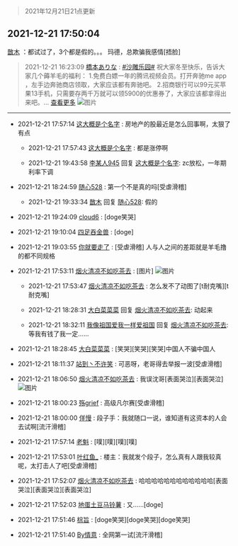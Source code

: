 > 2021年12月21日21点更新
<link rel="stylesheet" href="https://cdn.jsdelivr.net/gh/taotie6/sampleJSON@main/css/photo_show.css">
<meta name="referrer" content="no-referrer" />


 ## 2021-12-21 17:50:04 

 [㪚木](https://www.coolapk.com/feed/32275116?shareKey=Mjk0YTEwODU5YjBlNjFjMWE1Yjg~) ：都试过了，3个都是假的。。。
玛德，总欺骗我感情[捂脸] 

<div class="album">
</div>

> 2021-12-21 16:23:09 
> [橋本ありな](https://www.coolapk.com/feed/32273297?shareKey=ODJhMDMwY2MzZDFhNjFjMWE1Yjg~) : <a class="feed-link-tag" href="/t/沙雕乐园?type=0">#沙雕乐园#</a> 祝大家冬至快乐，告诉大家几个薅羊毛的福利：  1.免费白嫖一年的腾讯视频会员。打开奔驰me app ，左手边奔驰商店领取，大家应该都有奔驰吧。  2.招商银行可以99元买苹果13手机，只需要存两千万就可以领5900的优惠券了，大家应该都拿得出来吧。... <a href="">查看更多</a> 
![图片](https://image.coolapk.com/feed/2021/1221/16/3020567_4ecc5e88_4987_7999_378@859x689.jpeg)

 ------- 

- 2021-12-21 17:57:14 [这大概是个名字](uid=682188) : 房地产的股最近是怎么回事啊，太狠了有点 

    - 2021-12-21 17:57:43 [这大概是个名字](uid=682188) : 都是涨停啊 

    - 2021-12-21 19:43:58 [李某人945](uid=3025317) 回复 [这大概是个名字](uid=682188): zc放松，一年期利率下调 

- 2021-12-21 18:24:59 [随心528](uid=2267102) : 第一个不是真的吗[受虐滑稽] 

    - 2021-12-21 19:33:34 [㪚木](uid=1081091) 回复 [随心528](uid=2267102): 假的 

- 2021-12-21 19:24:09 [cloud6](uid=852635) : [doge笑哭] 

- 2021-12-21 19:10:04 [四足吞金兽](uid=2416312) : [doge] 

- 2021-12-21 19:03:55 [你就要走了](uid=3251026) : [受虐滑稽] 人与人之间的差距就是羊毛撸的都不同规格 

- 2021-12-21 17:53:11 [烟火清凉不如吃茶去](uid=4279524) : [图片] ![图片](https://image.coolapk.com/feed/2021/1221/17/4279524_132f4152_0390_7503_629@232x324.jpeg)

    - 2021-12-21 17:53:47 [烟火清凉不如吃茶去](uid=4279524) : 怎么发不了动图了[t耐克嘴][t耐克嘴] 

    - 2021-12-21 18:28:31 [大白菜菜菜](uid=2081020) 回复 [烟火清凉不如吃茶去](uid=4279524): 动起来 

    - 2021-12-21 18:32:11 [我像祖国爱我一样爱祖国](uid=1149364) 回复 [烟火清凉不如吃茶去](uid=4279524): 等我有钱了我一定…… 

- 2021-12-21 18:28:45 [大白菜菜菜](uid=2081020) : [笑哭][笑哭][笑哭]中国人不骗中国人 

- 2021-12-21 18:11:37 [站到丶不许笑](uid=1165627) : 可恶呀，老哥得去举报一波[受虐滑稽] 

- 2021-12-21 18:06:50 [烟火清凉不如吃茶去](uid=4279524) : 我误沈哥[表面哭泣][表面哭泣] ![图片](https://image.coolapk.com/feed/2021/1221/18/4279524_46e26103_1209_2358_664@1079x1056.png)

- 2021-12-21 18:00:23 [殇grief](uid=4392516) : 高级凡尔赛[受虐滑稽] 

- 2021-12-21 18:00:00 [佯慢](uid=888105) : 段子手：我就随口一说，谁知道有这资本的人会去试啊[流汗滑稽] 

- 2021-12-21 17:57:14 [老魁](uid=1703096) : [噗][噗][噗][噗] 

- 2021-12-21 17:53:01 [叶红鱼_](uid=728808) : 楼主：我就发个段子，怎么真有人跟我较真呢，太打击人了吧[受虐滑稽] 

- 2021-12-21 17:52:07 [烟火清凉不如吃茶去](uid=4279524) : 哈哈哈哈哈哈哈哈哈哈哈哈[表面哭泣][表面哭泣][表面哭泣] 

- 2021-12-21 17:52:03 [地蛋土豆马铃薯](uid=3648294) : 又……[doge] 

- 2021-12-21 17:51:46 [棕旨](uid=1378555) : [doge笑哭][doge笑哭][doge笑哭] 

- 2021-12-21 17:51:40 [By情意](uid=2227064) : 全网第一试[流汗滑稽] 

